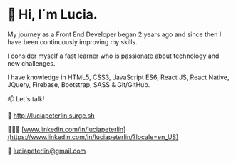 # 👋 Hi, I´m Lucia.

My journey as a Front End Developer began 2 years ago and since then I have been continuously improving my skills.

I consider myself a fast learner who is passionate about technology and new challenges.

I have knowledge in HTML5, CSS3, JavaScript ES6, React JS, React Native, JQuery, Firebase, Bootstrap, SASS & Git/GitHub.


📫 Let's talk!


💼 http://luciapeterlin.surge.sh

👩🏻‍💻 [www.linkedin.com/in/luciapeterlin](https://www.linkedin.com/in/luciapeterlin/?locale=en_US)

📮 luciapeterlin@gmail.com 
